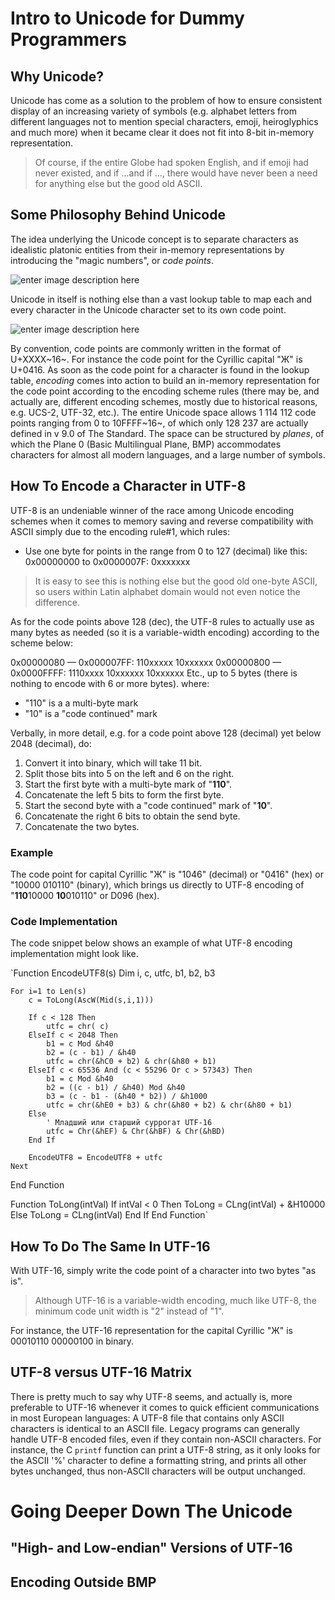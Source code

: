 # Intro to Unicode for Dummy Programmers
## Why Unicode?
Unicode has come as a solution to the problem of how to ensure consistent display of an increasing variety of symbols (e.g. alphabet letters from different languages not to mention  special characters, emoji, heiroglyphics and much more) when it became clear it does not fit into 8-bit in-memory representation.
> Of course, if the entire Globe had spoken English, and if emoji had never existed, and if ...and if ...,  there would have never been a need for anything else but the good old ASCII. 


## Some Philosophy Behind Unicode
The idea underlying the Unicode concept is to separate characters   as idealistic platonic entities from their in-memory representations by introducing the "magic numbers", or *code points*.



![enter image description here](https://lh3.googleusercontent.com/JQm9xEWsHYnNtK1qFN9TWw9xuqSFt5dZguJ9rW6qqHWUtI9rR_-VwZ5qd47kvqiiSXsvSV9khh3v)



Unicode in itself is nothing else than a vast lookup table to map each and every character in the Unicode character set to its own code point.



![enter image description here](https://lh3.googleusercontent.com/i4KF4qMjV5-Q2Hp-lNxEdfEzD49m9Wx-aQl0Ug8nGx1s1t2sWh4Fl1bVQtb8O8zDGHdeyI31V90R)



By convention, code points are commonly written in the format of U+XXXX~16~. For instance the code point for  the Cyrillic capital "Ж" is U+0416.
As soon as the code point for a character is found in the lookup table, *encoding* comes into action to build an in-memory representation for the code point according to the encoding scheme rules (there may be, and actually are, different encoding schemes, mostly due to historical reasons, e.g. UCS-2, UTF-32, etc.).
The entire Unicode space allows 1 114 112 code points ranging from 0 to 10FFFF~16~, of which only  128 237 are actually defined in v 9.0 of The Standard. The space can be structured by *planes*, of which the Plane 0 (Basic Multilingual Plane, BMP) accommodates characters for almost all modern languages, and a large number of symbols.
## How To Encode a Character in UTF-8 
UTF-8 is an undeniable winner of the race among Unicode encoding schemes when it comes to memory saving and  reverse compatibility with ASCII simply due to the encoding rule#1, which rules:
 - Use one byte for points in the range from 0 to 127 (decimal) like this:
	0x00000000 to 0x0000007F: 0xxxxxxx
> It is easy to see this is nothing else but the good old one-byte ASCII, so users within Latin alphabet domain would not even notice the difference.

As for the code points above 128 (dec), the UTF-8 rules to actually use as many bytes as needed (so it is a variable-width encoding) according to the scheme below:

0x00000080 — 0x000007FF: 110xxxxx 10xxxxxx
0x00000800 — 0x0000FFFF: 1110xxxx 10xxxxxx 10xxxxxx
Etc., up to 5 bytes (there is nothing to encode with 6 or more bytes).
where:
-  "110" is a a multi-byte mark
-  "10" is a "code continued" mark

Verbally, in more detail, e.g. for a code point above 128 (decimal) yet below 2048 (decimal), do:

1. Convert it into binary, which will take 11 bit. 
2. Split those bits into 5 on the left and 6 on the right. 
3. Start the first byte with a multi-byte mark of "**110**".  
4. Concatenate the left 5 bits to form the first byte. 
5. Start the second byte with a "code continued" mark of "**10**". 
6. Concatenate the right 6 bits to obtain the send byte. 
7. Concatenate the two bytes.

### Example
The code point for capital Cyrillic "Ж" is "1046" (decimal) or "0416" (hex) or "10000 010110" (binary), which brings us directly to UTF-8 encoding of "**110**10000 **10**010110" or D096 (hex).

### Code Implementation

The code snippet below shows an example of what UTF-8 encoding implementation might look like.

`Function EncodeUTF8(s)
    Dim i, c, utfc, b1, b2, b3
    
    For i=1 to Len(s)
        c = ToLong(AscW(Mid(s,i,1)))
 
        If c < 128 Then
            utfc = chr( c)
        ElseIf c < 2048 Then
            b1 = c Mod &h40
            b2 = (c - b1) / &h40
            utfc = chr(&hC0 + b2) & chr(&h80 + b1)
        ElseIf c < 65536 And (c < 55296 Or c > 57343) Then
            b1 = c Mod &h40
            b2 = ((c - b1) / &h40) Mod &h40
            b3 = (c - b1 - (&h40 * b2)) / &h1000
            utfc = chr(&hE0 + b3) & chr(&h80 + b2) & chr(&h80 + b1)
        Else
            ' Младший или старший суррогат UTF-16
            utfc = Chr(&hEF) & Chr(&hBF) & Chr(&hBD)
        End If

        EncodeUTF8 = EncodeUTF8 + utfc
    Next
End Function

Function ToLong(intVal)
    If intVal < 0 Then
        ToLong = CLng(intVal) + &H10000
    Else
        ToLong = CLng(intVal)
    End If
End Function`








## How To Do The Same In UTF-16 
With UTF-16, simply write the code point of a character into two bytes "as is".
> Although UTF-16 is a variable-width encoding, much like UTF-8, the minimum code unit width is "2" instead of "1".

For instance, the UTF-16 representation for the capital Cyrillic "Ж" is 00010110 00000100 in binary.


## UTF-8 versus UTF-16 Matrix
There is pretty much to say why UTF-8 seems, and actually is, more preferable to UTF-16 whenever it comes to quick efficient communications in most European languages:
A UTF-8 file that contains only ASCII  characters is identical to an ASCII file. Legacy programs can generally handle UTF-8 encoded files, even if they contain non-ASCII characters. For instance, the C    `printf`  function can print a UTF-8 string, as it only looks for the ASCII '%' character to define a formatting string, and prints all other bytes unchanged, thus non-ASCII characters will be output unchanged.



# Going Deeper Down The Unicode


## "High- and Low-endian" Versions of UTF-16


## Encoding Outside BMP

<!--stackedit_data:
eyJoaXN0b3J5IjpbNDIyMTczMTgyLDkwOTEzOTcwOCwtNzIxOD
kyODE5LC04NTY4MTkwOTUsLTEyOTU3Mjk0MjYsLTIxMTEzMzk2
MzAsLTQxODc0MDk0MiwtNDAxMzE1OTU3LDEyODcwMTMwMTgsMj
g0NzEzMTYzLDIwOTExMDc3NjAsNDcwMDg2NjUxLDIwNzg3ODgx
LDI4MzQxODk1NCw5ODg5MDk4OTgsLTE3Nzg3MDUwODAsMjAxOT
AwMDg3OCwxMDgyMjQ4OTc3LDczNzU1MDQ1OSwyMDM4NjE1NzY0
XX0=
-->